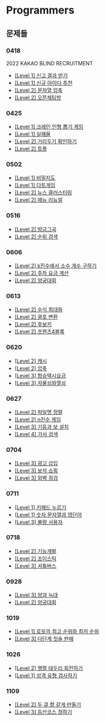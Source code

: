 # Programmers

## 문제들

### 0418

2022 KAKAO BLIND RECRUITMENT

- [[Level 1] 신고 결과 받기](https://programmers.co.kr/learn/courses/30/lessons/92334)
- [[Level 1] 신규 아이디 추천](https://programmers.co.kr/learn/courses/30/lessons/72410)
- [[Level 2] 문자열 압축](https://programmers.co.kr/learn/courses/30/lessons/60057)
- [[Level 2] 오픈채팅방](https://programmers.co.kr/learn/courses/30/lessons/42888)

### 0425

- [[Level 1] 크레인 인형 뽑기 게임](https://programmers.co.kr/learn/courses/30/lessons/64061)
- [[Level 1] 실패율](https://programmers.co.kr/learn/courses/30/lessons/42889)
- [[Level 2] 거리두기 확인하기](https://programmers.co.kr/learn/courses/30/lessons/81302)
- [[Level 2] 튜플](https://programmers.co.kr/learn/courses/30/lessons/64065)

### 0502

- [[Level 1] 비밀지도](https://programmers.co.kr/learn/courses/30/lessons/17681)
- [[Level 1] 다트게임](https://programmers.co.kr/learn/courses/30/lessons/17682)
- [[Level 2] 뉴스 클러스터링](https://programmers.co.kr/learn/courses/30/lessons/17677)
- [[Level 2] 메뉴 리뉴얼](https://programmers.co.kr/learn/courses/30/lessons/72411)

### 0516

- [[Level 2] 방금그곡](https://programmers.co.kr/learn/courses/30/lessons/17683)
- [[Level 2] 순위 검색](https://programmers.co.kr/learn/courses/30/lessons/72412)

### 0606

- [[Level 2] k진수에서 소수 개수 구하기](https://programmers.co.kr/learn/courses/30/lessons/92335)
- [[Level 2] 주차 요금 계산](https://programmers.co.kr/learn/courses/30/lessons/92341)
- [[Level 2] 양궁대회](https://programmers.co.kr/learn/courses/30/lessons/92342)

### 0613

- [[Level 2] 수식 최대화](https://programmers.co.kr/learn/courses/30/lessons/67257)
- [[Level 2] 괄호 변환](https://programmers.co.kr/learn/courses/30/lessons/60058)
- [[Level 2] 후보키](https://programmers.co.kr/learn/courses/30/lessons/42890)
- [[Level 2] 프렌즈4블록](https://programmers.co.kr/learn/courses/30/lessons/17679)

### 0620

- [[Level 2] 캐시](https://programmers.co.kr/learn/courses/30/lessons/17680)
- [[Level 2] 압축](https://programmers.co.kr/learn/courses/30/lessons/17684)
- [[Level 3] 합승택시요금](https://programmers.co.kr/learn/courses/30/lessons/72413)
- [[Level 3] 자물쇠와열쇠](https://programmers.co.kr/learn/courses/30/lessons/60059)

### 0627

- [[Level 2] 파일명 정렬](https://programmers.co.kr/learn/courses/30/lessons/17686)
- [[Level 2] n진수 게임](https://programmers.co.kr/learn/courses/30/lessons/17687)
- [[Level 3] 기둥과 보 설치](https://programmers.co.kr/learn/courses/30/lessons/60061)
- [[Level 4] 가사 검색](https://programmers.co.kr/learn/courses/30/lessons/60060)

### 0704

- [[Level 3] 광고 삽입](https://programmers.co.kr/learn/courses/30/lessons/72414)
- [[Level 3] 보석 쇼핑](https://programmers.co.kr/learn/courses/30/lessons/67258)
- [[Level 3] 외벽 점검](https://programmers.co.kr/learn/courses/30/lessons/60062)

### 0711

- [[Level 1] 키패드 누르기](https://school.programmers.co.kr/learn/courses/30/lessons/67256)
- [[Level 1] 숫자 문자열과 영단어](https://school.programmers.co.kr/learn/courses/30/lessons/81301)
- [[Level 3] 불량 사용자](https://school.programmers.co.kr/learn/courses/30/lessons/64064)

### 0718

- [[Level 2] 기능개발](https://school.programmers.co.kr/learn/courses/30/lessons/42586)
- [[Level 2] 조이스틱](https://school.programmers.co.kr/learn/courses/30/lessons/42860)
- [[Level 3] 셔틀버스](https://school.programmers.co.kr/learn/courses/30/lessons/17678)

### 0928

- [[Level 3] 양과 늑대](https://school.programmers.co.kr/learn/courses/30/lessons/92343)
- [[Level 2] 양궁대회](https://school.programmers.co.kr/learn/courses/30/lessons/92342)

### 1019

- [[Level 1] 로또의 최고 순위와 최저 순위](https://school.programmers.co.kr/learn/courses/30/lessons/77484)
- [[Level 3] 다단계 칫솔 판매](https://school.programmers.co.kr/learn/courses/30/lessons/77486)

### 1026

- [[Level 2] 행렬 테두리 회전하기](https://school.programmers.co.kr/learn/courses/30/lessons/77485)
- [[Level 1] 성격 유형 검사하기](https://school.programmers.co.kr/learn/courses/30/lessons/118666)

### 1109

- [[Level 2] 두 큐 합 같게 만들기](https://school.programmers.co.kr/learn/courses/30/lessons/118667)
- [[Level 3] 등산코스 정하기](https://school.programmers.co.kr/learn/courses/30/lessons/118669)

